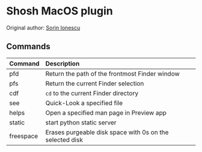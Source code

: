 # Shosh MacOS plugin


Original author: [Sorin Ionescu](https://github.com/sorin-ionescu)

## Commands

| Command    | Description                                              |
| :--------- | :------------------------------------------------------- |
| pfd        | Return the path of the frontmost Finder window           |
| pfs        | Return the current Finder selection                      |
| cdf        | `cd` to the current Finder directory                     |
| see        | Quick-Look a specified file                              |
| helps      | Open a specified man page in Preview app                 |
| static     | start python static server                               |
| freespace  | Erases purgeable disk space with 0s on the selected disk |